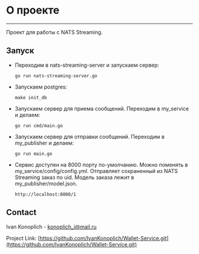 # О проекте
___
Проект для работы с NATS Streaming.

## Запуск
* Переходим в nats-streaming-server и запускаем сервер:

    ```
    go run nats-streaming-server.go
    ```
* Запускаем postgres:

    ```
    make init_db
    ```
* Запускаем сервер для приема сообщений. Переходим в my_service и делаем:

    ```
    go run cmd/main.go
    ```
* Запускаем сервер для отправки сообщений. Переходим в my_publisher и делаем:

    ```
   go run main.go
    ```

* Сервис доступен на 8000 порту по-умолчанию. Можно поменять в my_service/config/config.yml. 
Отправляет сохраненный из NATS Streaming заказ по uid. Модель заказа лежит в my_publisher/model.json.
    ```
   http://localhost:8000/1
    ```
## Contact

Ivan Konoplich - konoplich_i@mail.ru

Project Link: [https://github.com/IvanKonoplich/Wallet-Service.git](https://github.com/IvanKonoplich/Wallet-Service.git)

